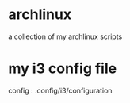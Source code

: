 # archlinux
a collection of my archlinux scripts
# my i3 config file
config : .config/i3/configuration
